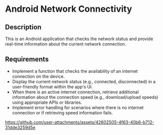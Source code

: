 # Android Network Connectivity

## Description

This is an Android application that checks the network status and provide real-time information about the current network connection.

## Requirements

- Implement a function that checks the availability of an internet connection on the device.
- Display the current network status (e.g., connected, disconnected) in a user-friendly format within the app's UI.
- When there is an active internet connection, retrieve additional information about the connection speed (e.g., download/upload speeds) using appropriate APIs or libraries.
- Implement error handling for scenarios where there is no internet connection or if retrieving speed information fails.



https://github.com/user-attachments/assets/42602505-4f63-40b6-b712-31dde3259d5e

